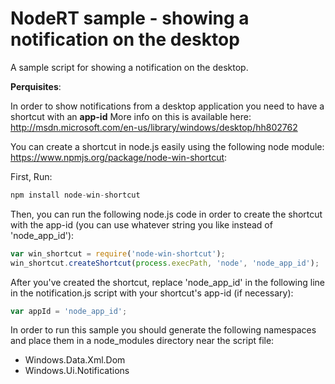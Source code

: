 NodeRT sample - showing a notification on the desktop
=====================================================

A sample script for showing a notification on the desktop.

**Perquisites**:

In order to show notifications from a desktop application you need to have a shortcut with an **app-id**
More info on this is available here: http://msdn.microsoft.com/en-us/library/windows/desktop/hh802762

You can create a shortcut in node.js easily using the following node module: https://www.npmjs.org/package/node-win-shortcut:

First, Run: 
```javascript
npm install node-win-shortcut
```

Then, you can run the following node.js code in order to create the shortcut with the app-id (you can use whatever string you like instead of 'node_app_id'):

```javascript
var win_shortcut = require('node-win-shortcut');
win_shortcut.createShortcut(process.execPath, 'node', 'node_app_id');
```

After you've created the shortcut, replace 'node_app_id' in the following line in the notification.js script with your shortcut's app-id (if necessary):

```javascript
var appId = 'node_app_id';
```

In order to run this sample you should generate the following namespaces and place them in a node_modules directory near the script file:

* Windows.Data.Xml.Dom
* Windows.Ui.Notifications
